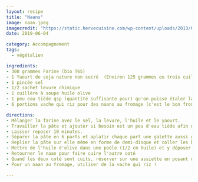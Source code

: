 ```yaml
---
layout: recipe
title: "Naans"
image: naan.jpeg
imagecredit: "https://static.hervecuisine.com/wp-content/uploads/2013/05/naan-pain-indien-768x473.jpg"
date: 2019-06-04

category: Accompagnement
tags:
  - végétalien

ingredients:
- 300 grammes Farine (bio T65)
- 1 Yaourt de soja nature non sucré  (Environ 125 grammes ou trois cuillères à soupe)
- 1 pincée sel
- 1/2 sachet levure chimique
- 1 cuillère à soupe huile olive
- 1 peu eau tiède qsp (quantité suffisante pour) qu'on puisse étaler la pate sans que ça colle trop
- 6 portions vache qui riz pour des naans au fromage (c'est le bon fromage, ne pas utiliser du kiri sauf si vous n'avez que ça.)

directions:
- Mélanger la farine avec le sel, la levure, l'huile et le yaourt.
- Travailler la pâte et ajouter si besoin est un peu d'eau tiède afin d'obtenir une pâte molle.
- Laisser reposer 10 minutes.
- Séparer la pâte en 6 parts et aplatir chaque part une galette aussi grande que possible en formant un disque. La pâte doit être très fine (moins de 1 mm d'épaisseur, presque translucide)
- Replier la pâte sur elle même en forme de demi-disque et coller les bords avec votre salive. (non, avec de l'eau espèce de nouille...)
- Mettre de l'huile d'olive dans une poèle (1/2 cm huile) et y déposer le naan (voire deux si vous avez la place).
- Retourner le naan pour faire cuire l'autre coté
- Quand les deux coté sont cuits, réserver sur une assiette en posant une assiette au dessus pour que ça garde au chaud.
- Pour un naan au fromage, utiliser de la vache qui riz !

---
```

